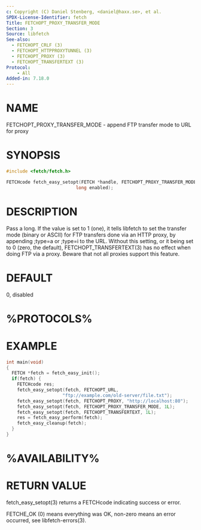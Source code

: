 ```yaml
---
c: Copyright (C) Daniel Stenberg, <daniel@haxx.se>, et al.
SPDX-License-Identifier: fetch
Title: FETCHOPT_PROXY_TRANSFER_MODE
Section: 3
Source: libfetch
See-also:
  - FETCHOPT_CRLF (3)
  - FETCHOPT_HTTPPROXYTUNNEL (3)
  - FETCHOPT_PROXY (3)
  - FETCHOPT_TRANSFERTEXT (3)
Protocol:
    - All
Added-in: 7.18.0
---
```


# NAME

FETCHOPT_PROXY_TRANSFER_MODE - append FTP transfer mode to URL for proxy

# SYNOPSIS

~~~c
#include <fetch/fetch.h>

FETCHcode fetch_easy_setopt(FETCH *handle, FETCHOPT_PROXY_TRANSFER_MODE,
                          long enabled);
~~~

# DESCRIPTION

Pass a long. If the value is set to 1 (one), it tells libfetch to set the
transfer mode (binary or ASCII) for FTP transfers done via an HTTP proxy, by
appending ;type=a or ;type=i to the URL. Without this setting, or it being set
to 0 (zero, the default), FETCHOPT_TRANSFERTEXT(3) has no effect when
doing FTP via a proxy. Beware that not all proxies support this feature.

# DEFAULT

0, disabled

# %PROTOCOLS%

# EXAMPLE

~~~c
int main(void)
{
  FETCH *fetch = fetch_easy_init();
  if(fetch) {
    FETCHcode res;
    fetch_easy_setopt(fetch, FETCHOPT_URL,
                     "ftp://example.com/old-server/file.txt");
    fetch_easy_setopt(fetch, FETCHOPT_PROXY, "http://localhost:80");
    fetch_easy_setopt(fetch, FETCHOPT_PROXY_TRANSFER_MODE, 1L);
    fetch_easy_setopt(fetch, FETCHOPT_TRANSFERTEXT, 1L);
    res = fetch_easy_perform(fetch);
    fetch_easy_cleanup(fetch);
  }
}
~~~

# %AVAILABILITY%

# RETURN VALUE

fetch_easy_setopt(3) returns a FETCHcode indicating success or error.

FETCHE_OK (0) means everything was OK, non-zero means an error occurred, see
libfetch-errors(3).
